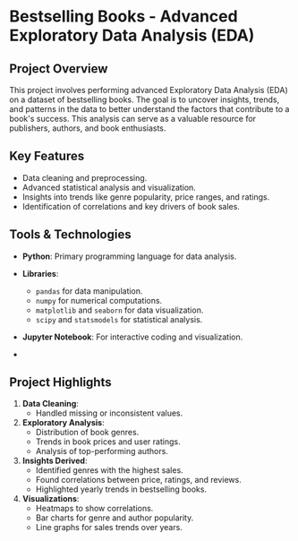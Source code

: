 # Bestselling Books - Advanced Exploratory Data Analysis (EDA)

## Project Overview

This project involves performing advanced Exploratory Data Analysis (EDA) on a dataset of bestselling books. The goal is to uncover insights, trends, and patterns in the data to better understand the factors that contribute to a book's success. This analysis can serve as a valuable resource for publishers, authors, and book enthusiasts.

## Key Features
- Data cleaning and preprocessing.
- Advanced statistical analysis and visualization.
- Insights into trends like genre popularity, price ranges, and ratings.
- Identification of correlations and key drivers of book sales.

## Tools & Technologies
- **Python**: Primary programming language for data analysis.
- **Libraries**: 
  - `pandas` for data manipulation.
  - `numpy` for numerical computations.
  - `matplotlib` and `seaborn` for data visualization.
  - `scipy` and `statsmodels` for statistical analysis.
- **Jupyter Notebook**: For interactive coding and visualization.

- 
## Project Highlights
1. **Data Cleaning**:
   - Handled missing or inconsistent values.
2. **Exploratory Analysis**:
   - Distribution of book genres.
   - Trends in book prices and user ratings.
   - Analysis of top-performing authors.
3. **Insights Derived**:
   - Identified genres with the highest sales.
   - Found correlations between price, ratings, and reviews.
   - Highlighted yearly trends in bestselling books.
4. **Visualizations**:
   - Heatmaps to show correlations.
   - Bar charts for genre and author popularity.
   - Line graphs for sales trends over years.
